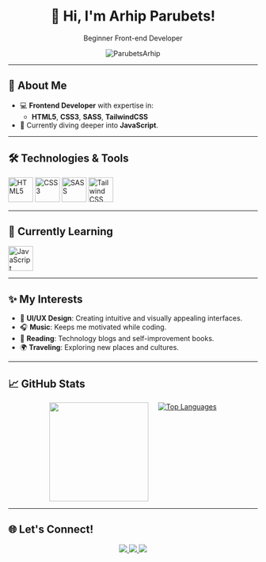 <h1 align="center">👋 Hi, I'm Arhip Parubets!</h1>

<p align="center">Beginner Front-end Developer</p>

<p align="center"> <img src="https://komarev.com/ghpvc/?username=ParubetsArhip&label=Profile%20views&color=0e75b6&style=flat" alt="ParubetsArhip" /> </p>

---

  ## 🚀 About Me
- 💻 **Frontend Developer** with expertise in:
  - **HTML5**, **CSS3**, **SASS**, **TailwindCSS**
- 🌱 Currently diving deeper into **JavaScript**.

---

## 🛠️ Technologies & Tools

<div>
  <img src="https://img.icons8.com/color/48/000000/html-5.png" alt="HTML5" width="50" height="50">
  <img src="https://img.icons8.com/color/48/000000/css3.png" alt="CSS3" width="50" height="50">
  <img src="https://sass-lang.com/assets/img/styleguide/color.png" alt="SASS" width="50" height="50">
  <img src="https://img.icons8.com/color/48/000000/tailwindcss.png" alt="Tailwind CSS" width="50" height="50">
</div>

---

## 🌱 Currently Learning
<div>
  <img src="https://img.icons8.com/color/48/000000/javascript.png" alt="JavaScript" width="50" height="50">
</div>

---

## ✨ My Interests
- 🎨 **UI/UX Design**: Creating intuitive and visually appealing interfaces.
- 🎧 **Music**: Keeps me motivated while coding.
- 📖 **Reading**: Technology blogs and self-improvement books.
- 🌍 **Traveling**: Exploring new places and cultures.

---

## 📈 GitHub Stats
<div align="center" height="200" style="display: flex; justify-content: center; gap: 20px; flex-wrap: wrap;">
  <a href="http://www.github.com/ParubetsArhip">
    <img src="https://github-readme-streak-stats.herokuapp.com/?user=arhouse&stroke=ffffff&background=1c1917&ring=0891b2&fire=0891b2&currStreakNum=ffffff&currStreakLabel=0891b2&sideNums=ffffff&sideLabels=ffffff&dates=ffffff&hide_border=true" height="200"/>
  </a>

  <a href="https://github.com/ParubetsArhip">
    <img src="https://github-readme-stats.vercel.app/api/top-langs/?username=arhouse&langs_count=10&title_color=0891b2&text_color=ffffff&icon_color=0891b2&bg_color=1c1917&hide_border=true&locale=en&custom_title=Top%20%Languages" alt="Top Languages"/>
  </a>
</div>

---

## 🌐 Let's Connect!
<p align="center">
  <a href="https://linkedin.com/in/ВАШ_ЛИНК" target="_blank">
    <img src="https://img.shields.io/badge/LinkedIn-%230077B5.svg?style=for-the-badge&logo=linkedin&logoColor=white" />
  </a>
  <a href="mailto:ВАШ_EMAIL" target="_blank">
    <img src="https://img.shields.io/badge/Email-D14836?style=for-the-badge&logo=gmail&logoColor=white" />
  </a>
  <a href="https://ВАШ_САЙТ" target="_blank">
    <img src="https://img.shields.io/badge/Portfolio-%2312100E.svg?style=for-the-badge&logo=firefox&logoColor=white" />
  </a>
</p>

